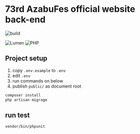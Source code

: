 # 73rd AzabuFes official website back-end

![build](https://img.shields.io/github/workflow/status/afes-website/back/Deploy%20into%20production%20server/master?label=Deploy&style=for-the-badge)

![Lumen](https://img.shields.io/badge/Lumen-^6.0-555.svg?labelColor=E74430&logo=lumen&style=flat-square&logoColor=fff)
![PHP](https://img.shields.io/badge/PHP-^7.2-555.svg?labelColor=777BB4&logo=php&logoColor=fff&style=flat-square)

## Project setup
1. copy `.env.example` to `.env`
2. edit `.env`
3. run commands on below
4. publish `public/` as document root

```sh
composer install
php artisan migrage
```


## run test
```sh
vendor/bin/phpunit
```
